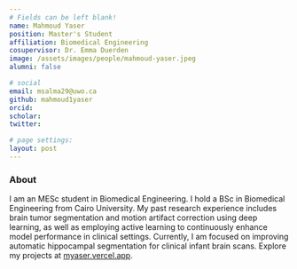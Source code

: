 ```yaml
---
# Fields can be left blank! 
name: Mahmoud Yaser
position: Master's Student
affiliation: Biomedical Engineering
cosupervisor: Dr. Emma Duerden
image: /assets/images/people/mahmoud-yaser.jpeg
alumni: false

# social
email: msalma29@uwo.ca
github: mahmoud1yaser
orcid: 
scholar: 
twitter: 

# page settings:
layout: post
---
```


### About
I am an MESc student in Biomedical Engineering. I hold a BSc in Biomedical Engineering from Cairo University. My past research experience includes brain tumor segmentation and motion artifact correction using deep learning, as well as employing active learning to continuously enhance model performance in clinical settings. Currently, I am focused on improving automatic hippocampal segmentation for clinical infant brain scans. Explore my projects at <a href="https://myaser.vercel.app" target="_blank">myaser.vercel.app</a>.